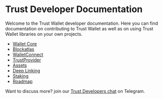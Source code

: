 # Trust Developer Documentation

Welcome to the Trust Wallet developer documentation. Here you can find documentation on contributing to Trust Wallet as well as on using Trust Wallet libraries on your own projects.

* [Wallet Core](wallet-core/wallet-core.md)
* [Blockatlas](blockatlas/blockatlas.md)
* [WalletConnect](wallet-connect/wallet-connect.md)
* [TrustProvider](trust-provider/trust-provider.md)
* [Assets](assets/add_new_asset.md)
* [Deep Linking](deeplinking/deeplinking.md)
* [Staking](platform/staking.md)
* [Roadmap](roadmap/roadmap.md)

Want to discuss more? join our [Trust Developers chat](https://t.me/trust_developers) on Telegram.

